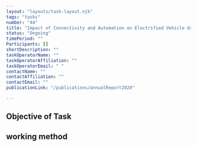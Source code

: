 ```yaml
---
layout: "layouts/task-layout.njk"
tags: "tasks"
number: "44"
title: "Impact of Connectivity and Automation on Electrified Vehicle Usage and Benefits "
status: "Ongoing"
timePeriod: ""
Participants: []
shortDescription: ""
taskOperatorName: ""
taskOperatorAffiliation: ""
taskOperatorEmail: " "
contactName: ""
contactAffiliation: ""
contactEmail: ""
publicationLink: "/publications/annualReport2020"

---
```


## Objective of Task


## working method
